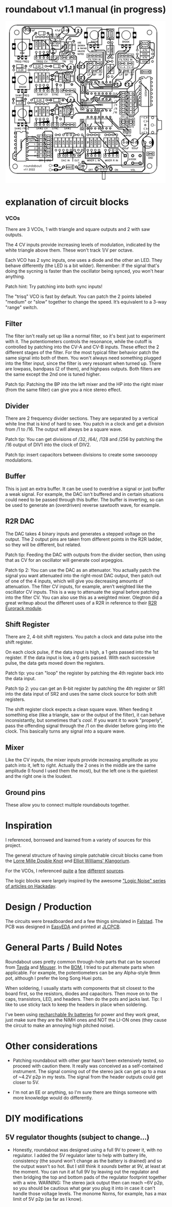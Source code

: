 # roundabout v1.1 manual (in progress)

<img src="https://github.com/MattKuebrich/roundabout/blob/main/images/roundabout_v1.1_board.jpg" width="500">

# explanation of circuit blocks

### VCOs
There are 3 VCOs, 1 with triangle and square outputs and 2 with saw outputs. 

The 4 CV inputs provide increasing levels of modulation, indicated by the white triangle above them. These won't track 1/V per octave. 

Each VCO has 2 sync inputs, one uses a diode and the other an LED. They behave differently (the LED is a bit wilder). Remember: If the signal that's doing the sycning is faster than the oscillator being synced, you won't hear anything. 

Patch hint: Try patching into both sync inputs!

The "trisq" VCO is fast by default. You can patch the 2 points labeled "medium" or "slow" together to change the speed. It’s equivalent to a 3-way "range" switch. 

## Filter
The filter isn't really set up like a normal filter, so it's best just to experiment with it. The potentiometers controls the resonance, while the cutoff is controlled by patching into the CV-A and CV-B inputs. These effect the 2 different stages of the filter. For the most typical filter behavior patch the same signal into both of them. You won't always need something plugged into the filter input, since the filter is very resonant when turned up. There are lowpass, bandpass (2 of them), and highpass outputs. Both filters are the same except the 2nd one is tuned higher. 

Patch tip: Patching the BP into the left mixer and the HP into the right mixer (from the same filter) can give you a nice stereo effect.

## Divider
There are 2 frequency divider sections. They are separated by a vertical white line that is kind of hard to see. You patch in a clock and get a division from /1 to /16. The output will always be a square wave. 

Patch tip: You can get divisions of /32, /64/, /128 and /256 by patching the /16 output of DIV1 into the clock of DIV2.

Patch tip: insert capacitors between divisions to create some swoooopy modulations. 

## Buffer
This is just an extra buffer. It can be used to overdrive a signal or just buffer a weak signal. For example, the DAC isn't buffered and in certain situations could need to be passed through this buffer. The buffer is inverting, so can be used to generate an (overdriven) reverse sawtooth wave, for example.

## R2R DAC
The DAC takes 4 binary inputs and generates a stepped voltage on the output. The 2 output pins are taken from different points in the R2R ladder, so they will be different, but related. 

Patch tip: Feeding the DAC with outputs from the divider section, then using that as CV for an oscillator will generate cool arpeggios.

Patch tip 2: You can use the DAC as an attenuator. You actually patch the signal you want attenuated into the right-most DAC output, then patch out of one of the 4 inputs, which will give you decreasing amounts of attenuation. The filter CV inputs, for example, aren’t weighted like the oscillator CV inputs. This is a way to attenuate the signal before patching into the filter CV. You can also use this as a weighted mixer. Olegtron did a great writeup about the different uses of a R2R in reference to their [R2R Eurorack module](https://www.olegtron.com/olegtron-r2r-1).

## Shift Register
There are 2, 4-bit shift registers. You patch a clock and data pulse into the shift register.

On each clock pulse, if the data input is high, a 1 gets passed into the 1st register. If the data input is low, a 0 gets passed. With each successive pulse, the data gets moved down the registers.

Patch tip: you can "loop" the register by patching the 4th register back into the data input.

Patch tip 2: you can get an 8-bit register by patching the 4th register or SR1 into the data input of SR2 and uses the same clock source for both shift registers.

The shift register clock expects a clean square wave. When feeding it something else (like a triangle, saw or the output of the filter), it can behave inconsistantly, but sometimes that's *cool*. If you want it to work "properly", pass the offending signal through the /1 on the divider before going into the clock. This basically turns any signal into a square wave. 

## Mixer
Like the CV inputs, the mixer inputs provide increasing amplitude as you patch into it, left to right. Actually the 2 ones in the middle are the same amplitude (I found I used them the most), but the left one is the quietiest and the right one is the loudest.

## Ground pins
These allow you to connect multiple roundabouts together. 

# Inspiration 
I referenced, borrowed and learned from a variety of sources for this project. 

The general structure of having simple patchable circuit blocks came from the [Lorre Mille Double Knot](https://lorre-mill.com/doubleknot) and [Elliot Williams' Klangorium](https://github.com/hexagon5un/klangorium).

For the VCOs, I referenced [quite](http://evilturtle.nl/projects/fmdronesynth.htm) [a](https://electro-music.com/forum/topic-28799.html) [few](https://hackaday.com/2015/09/11/logic-noise-playing-in-tune-with-an-exponential-vco/) [different](https://www.youtube.com/watch?v=4qxgwN9aq8E) [sources](http://musicfromouterspace.com/analogsynth_new/WSG2010/wsg_page9.html#PSEUDOCV).

The logic blocks were largely inspired by the awesome ["Logic Noise" series of articles on Hackaday](https://hackaday.com/tag/logic-noise/).

# Design / Production
The circuits were breadboarded and a few things simulated in [Falstad](https://www.falstad.com/circuit/). The PCB was designed in [EasyEDA](https://easyeda.com/) and printed at [JLCPCB](https://jlcpcb.com/). 

# General Parts / Build Notes
Roundabout uses pretty common through-hole parts that can be sourced from [Tayda](https://www.taydaelectronics.com/) and [Mouser](https://www.mouser.com/). In the [BOM](https://docs.google.com/spreadsheets/d/1eRZ8_PK5HJ3nKBCjX_7MApqO0d7YXJZ0Co2NMGjRWOA/), I tried to put alternate parts when applicable. For example, the potentiometers can be any Alpha-style 9mm pot, although I prefer the long Song Huei pots. 

When soldering, I usually starts with components that sit closest to the board first, so the resistors, diodes and capacitors. Then move on to the caps, transistors, LED, and headers. Then do the pots and jacks last. Tip: I like to use sticky tack to keep the headers in place when soldering.

I've been using [recharchable 9v batteries](https://www.amazon.com/Tenergy-Charger-Premium-Rechargeable-Batteries/dp/B00461E85M) for power and they work great, just make sure they are the NiMH ones and NOT the LI-ON ones (they cause the circuit to make an annoying high pitched noise).

# Other considerations

* Patching roundabout with other gear hasn't been extensively tested, so proceed with caution there. It really was conceived as a self-contained instrument. The signal coming out of the stereo jack can get up to a max of ~4.2V p2p in my tests. The signal from the header outputs could get closer to 5V. 

* I'm not an EE or anything, so I'm sure there are things someone with more knowledge would do differently. 

# DIY modifications

## 5V regulator thoughts (subject to change...)
* Honestly, roundabout was designed using a full 9V to power it, with no regulator. I added the 5V regulator later to help with battery life, consistency (the sound won't change as the battery is drained) and so the output wasn't so hot. But I still think it _sounds_ better at 9V, at least at the moment. You can run it at full 9V by leaving out the regulator and then bridging the top and bottom pads of the regulator footprint together with a wire. WARNING: The stereo jack output then can reach ~6V p2p, so you should be cautious what gear you plug it into in case it can't handle those voltage levels. The monome Norns, for example, has a max limit of 5V p2p (as far as I know).
